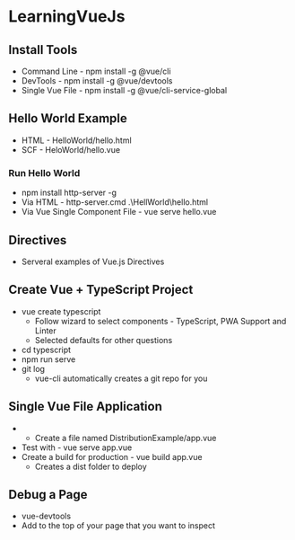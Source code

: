 # LearningVueJs

## Install Tools
* Command Line - npm install -g @vue/cli
* DevTools - npm install -g @vue/devtools
* Single Vue File - npm install -g @vue/cli-service-global

## Hello World Example
* HTML - HelloWorld/hello.html
* SCF  - HeloWorld/hello.vue

### Run Hello World
* npm install http-server -g
* Via HTML - http-server.cmd .\HellWorld\hello.html
* Via Vue Single Component File - vue serve hello.vue

## Directives 
* Serveral examples of Vue.js Directives 

## Create Vue + TypeScript Project
* vue create typescript
    * Follow wizard to select components - TypeScript, PWA Support and Linter
    * Selected defaults for other questions
* cd typescript
* npm run serve
* git log 
    * vue-cli automatically creates a git repo for you

##  Single Vue File Application
* * Create a file named DistributionExample/app.vue
* Test with - vue serve app.vue
* Create a build for production - vue build app.vue
    * Creates a dist folder to deploy 

## Debug a Page
* vue-devtools
* Add <script src="http://localhost:8098"></script> to the top of your page that you want to inspect
